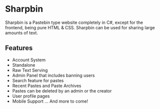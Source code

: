 # Sharpbin  
Sharpbin is a Pastebin type website completely in C#, except for the frontend, being pure HTML & CSS. 
Sharpbin can be used for sharing large amounts of text.
## Features
- Account System
- Standalone
- Raw Text Serving
- Admin Panel that includes banning users
- Search feature for pastes
- Recent Pastes and Paste Archives
- Pastes can be deleted by an admin or the creator
- User profile pages
- Mobile Support
... And more to come!
